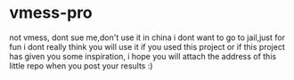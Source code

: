 # vmess-pro
not vmess, dont sue me,don't use it in china i dont want to go to jail,just for fun i dont really think you will use it
if you used this project or if this project has given you some inspiration, i hope you will attach the address of this little repo when you post your results :)